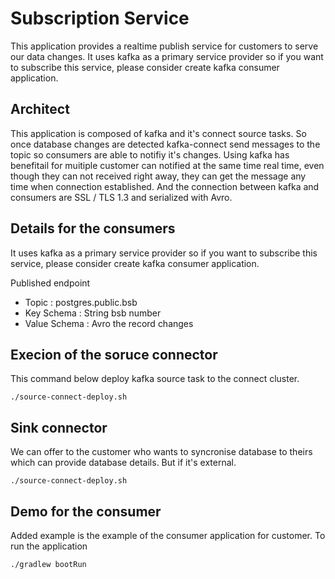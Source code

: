 # Subscription Service

This application provides a realtime publish service for customers to serve our data changes.
It uses kafka as a primary service provider so if you want to subscribe this service, please consider create kafka consumer application.

## Architect

This application is composed of kafka and it's connect source tasks. So once database changes are detected kafka-connect send messages to the topic so consumers are able to notifiy it's changes.
Using kafka has benefitail for muitiple customer can notified at the same time real time, even though they can not received right away, they can get the message any time when connection established.
And the connection between kafka and consumers are SSL / TLS 1.3 and serialized with Avro.


## Details for the consumers

It uses kafka as a primary service provider so if you want to subscribe this service, please consider create kafka consumer application.

Published endpoint
 - Topic : postgres.public.bsb
 - Key Schema : String bsb number
 - Value Schema : Avro the record changes

## Execion of the soruce connector
This command below deploy kafka source task to the connect cluster.
```
./source-connect-deploy.sh 
```

## <Optional> Sink connector
We can offer to the customer who wants to syncronise database to theirs which can provide database details. But if it's external.
```
./source-connect-deploy.sh 
```

## Demo for the consumer
Added example <kafka-consumer-avro> is the example of the consumer application for customer.
To run the application
```
./gradlew bootRun
```